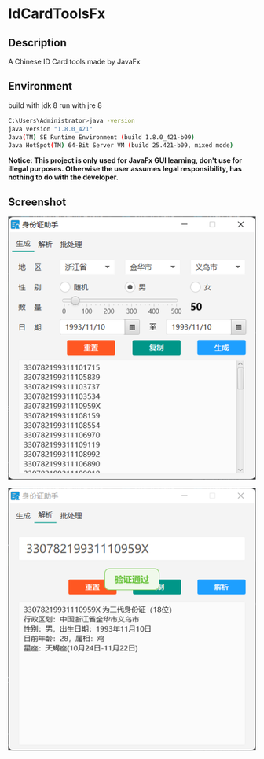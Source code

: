 # IdCardToolsFx

## Description
A Chinese ID Card tools made by JavaFx

## Environment
build with jdk 8
run with jre 8

```bash
C:\Users\Administrator>java -version
java version "1.8.0_421"
Java(TM) SE Runtime Environment (build 1.8.0_421-b09)
Java HotSpot(TM) 64-Bit Server VM (build 25.421-b09, mixed mode)
```

**Notice: This project is only used for JavaFx GUI learning, don't use for illegal purposes. Otherwise the user assumes legal responsibility, has nothing to do with the developer.**

## Screenshot
![img.png](doc/img.png)

![img_1.png](doc/img_1.png)